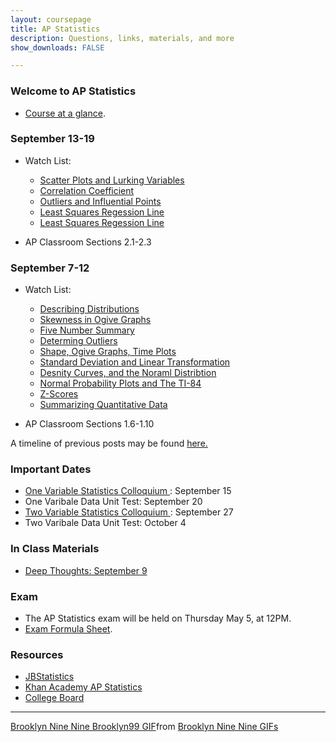 ```yaml
---
layout: coursepage
title: AP Statistics
description: Questions, links, materials, and more
show_downloads: FALSE

---
```


### Welcome to AP Statistics
* <a href="https://MerrickMath.github.io/APStatistics/StatsTopics.pdf"> Course at a glance</a>.

### September 13-19 
* Watch List: 
    * <a href="https://cosmolearning.org/video-lectures/scatter-plot-intro-lurking-variables-defined/"> Scatter Plots and Lurking Variables </a>
    * <a href="https://cosmolearning.org/video-lectures/intro-corellation-r-measure-linear-strength/"> Correlation Coefficient </a> 
    * <a href="https://cosmolearning.org/video-lectures/outlier-vs-influential-point/"> Outliers and Influential Points </a> 
    * <a href="https://cosmolearning.org/video-lectures/least-squares-regression-line-notes/"> Least Squares Regession Line </a>
    * <a href="https://cosmolearning.org/video-lectures/regression-lines-correlation-with-ti-84/"> Least Squares Regession Line </a>

 * AP Classroom Sections 2.1-2.3

### September 7-12
* Watch List: 
    * <a href="https://cosmolearning.org/video-lectures/describing-distributions-statistics/"> Describing Distributions </a> 
    * <a href="https://cosmolearning.org/video-lectures/determining-skewness-ogive-graphs/"> Skewness in Ogive Graphs </a> 
    * <a href="https://cosmolearning.org/video-lectures/resistance-mean-median-5-number-summary-boxplots/"> Five Number Summary </a>
    * <a href="https://cosmolearning.org/video-lectures/standard-deviation-preview-iqr-test/"> Determing Outliers </a>
    * <a href="https://cosmolearning.org/video-lectures/distribution-shapes-ogive-graphs-time-plots/"> Shape, Ogive Graphs, Time Plots </a>
    * <a href="https://cosmolearning.org/video-lectures/standard-deviation-linear-transformations/"> Standard Deviation and Linear Transformation </a>
    * <a href="https://cosmolearning.org/video-lectures/density-curves-empirical-rule-normality-z-score-intro/"> Desnity Curves, and the Noraml Distribtion </a>
    * <a href="https://cosmolearning.org/video-lectures/normal-probability-plots-ti-84/"> Normal Probability Plots and The TI-84 </a>
    * <a href="https://cosmolearning.org/video-lectures/z-score-calculations-percentiles-normal-distribution/"> Z-Scores </a>
    * <a href="https://www.youtube.com/watch?v=LQnRXTjKcHc"> Summarizing Quantitative Data </a> 
    
* AP Classroom Sections 1.6-1.10 

A timeline of previous posts may be found <a href="https://merrickMath.github.io/2021StatisticsTimeline.html"> here. </a> </li>

### Important Dates
* <a href="https://MerrickMath.github.io/2021Statistics/Activities/Colloquium1.pdf"> One Variable Statistics Colloquium </a>: September 15
* One Varibale Data Unit Test: September 20 
* <a href="https://MerrickMath.github.io/2021Statistics/Activities/Colloquium2.pdf"> Two Variable Statistics Colloquium </a>: September 27
* Two Varibale Data Unit Test: October 4  

### In Class Materials  
* <a href="https://MerrickMath.github.io/2021Statistics/Practice/DTSept9.pdf"> Deep Thoughts: September 9 </a>

### Exam 
* The AP Statistics exam will be held on Thursday May 5, at 12PM.
* <a href="https://MerrickMath.github.io/APStatistics/FormulaSheets.pdf"> Exam Formula Sheet</a>.

### Resources
* <a href="https://www.jbstatistics.com"> JBStatistics </a> 
* <a href="https://www.khanacademy.org/math/ap-statistics"> Khan Academy AP Statistics </a> 
* <a href="https://apcentral.collegeboard.org"> College Board </a> 

---

<div class="tenor-gif-embed" data-postid="17561248" data-share-method="host" data-aspect-ratio="1.77778" data-width="100%"><a href="https://tenor.com/view/brooklyn-nine-nine-brooklyn99-statistical-statistical-analysis-analysis-gif-17561248">Brooklyn Nine Nine Brooklyn99 GIF</a>from <a href="https://tenor.com/search/brooklyn+nine+nine-gifs">Brooklyn Nine Nine GIFs</a></div> <script type="text/javascript" async src="https://tenor.com/embed.js"></script>



